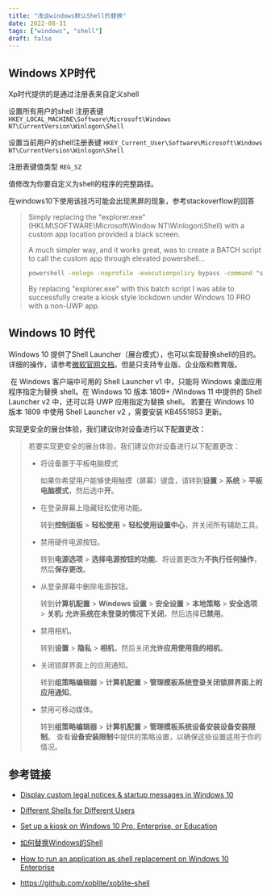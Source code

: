```yaml
---
title: "浅谈windows默认Shell的替换"
date: 2022-08-31
tags: ["windows", "shell"]
draft: false
---
```


## Windows XP时代

Xp时代提供的是通过注册表来自定义shell

设置所有用户的shell 注册表键`HKEY_LOCAL_MACHINE\Software\Microsoft\Windows NT\CurrentVersion\Winlogon\Shell`

设置当前用户的shell注册表键 `HKEY_Current_User\Software\Microsoft\Windows NT\CurrentVersion\Winlogon\Shell`

注册表键值类型 `REG_SZ`

值修改为你要自定义为shell的程序的完整路径。

在windows10下使用该技巧可能会出现黑屏的现象，参考stackoverflow的回答

>Simply replacing the "explorer.exe" (HKLM\SOFTWARE\Microsoft\Window NT\Winlogon\Shell) with a custom app location provided a black screen.
>
>A much simpler way, and it works great, was to create a BATCH script to call the custom app through elevated powershell...
>
>```bash
>powershell -nologo -noprofile -executionpolicy bypass -command "start-process -verb 'runas' -filepath <full path of custom app executable>"
>```
>
>By replacing "explorer.exe" with this batch script I was able to successfully create a kiosk style lockdown under Windows 10 PRO with a non-UWP app.

## Windows 10 时代

   Windows 10 提供了Shell Launcher（展台模式），也可以实现替换shell的目的。详细的操作，请参考[微软官网文档](https://docs.microsoft.com/en-us/windows-hardware/customize/enterprise/shell-launcher)。但是只支持专业版、企业版和教育版。

​    在 Windows 客户端中可用的 Shell Launcher v1 中，只能将 Windows 桌面应用程序指定为替换 shell。在 Windows 10 版本 1809+ /Windows 11 中提供的 Shell Launcher v2 中，还可以将 UWP 应用指定为替换 shell。 若要在 Windows 10 版本 1809 中使用 Shell Launcher v2 ，需要安装 KB4551853 更新。

实现更安全的展台体验，我们建议你对设备进行以下配置更改：

> 若要实现更安全的展台体验，我们建议你对设备进行以下配置更改：
>
> - 将设备置于平板电脑模式
>
>   如果你希望用户能够使用触摸（屏幕）键盘，请转到**设置** > **系统** > **平板电脑模式**，然后选中**开**。
>
> - 在登录屏幕上隐藏轻松使用功能。
>
>   转到**控制面板** > **轻松使用** > **轻松使用设置中心**，并关闭所有辅助工具。
>
> - 禁用硬件电源按钮。
>
>   转到**电源选项** > **选择电源按钮的功能**、将设置更改为**不执行任何操作**，然后**保存更改**。
>
> - 从登录屏幕中删除电源按钮。
>
>   转到**计算机配置** > **Windows 设置** > **安全设置** > **本地策略** > **安全选项** > **关机: 允许系统在未登录的情况下关闭**，然后选择**已禁用**。
>
> - 禁用相机。
>
>   转到**设置** > **隐私** > **相机**，然后关闭**允许应用使用我的相机**。
>
> - 关闭锁屏界面上的应用通知。
>
>   转到**组策略编辑器** > **计算机配置** > **管理模板系统登录关闭锁屏界面上的应用通知**。
>
> - 禁用可移动媒体。
>
>   转到**组策略编辑器** > **计算机配置** > **管理模板系统设备安装设备安装限制**。 查看**设备安装限制**中提供的策略设置，以确保这些设置适用于你的情况。

## 参考链接

+ [Display custom legal notices & startup messages in Windows 10](https://www.thewindowsclub.com/displaying-customized-start-message-windows-8)

+ [Different Shells for Different Users](https://docs.microsoft.com/en-us/previous-versions/windows/embedded/ms838576(v=winembedded.5)?redirectedfrom=MSDN)

+ [Set up a kiosk on Windows 10 Pro, Enterprise, or Education](https://github.com/yannanwang1/win-cpub-itpro-docs/blob/master/windows/manage/set-up-a-kiosk-for-windows-10-for-desktop-editions.md)
+ [如何替换Windows的Shell](https://blog.csdn.net/a379039233/article/details/47443555?spm=a2c6h.12873639.article-detail.6.a60e2fe43iNVEM)
+ [How to run an application as shell replacement on Windows 10 Enterprise](https://stackoverflow.com/questions/33364908/how-to-run-an-application-as-shell-replacement-on-windows-10-enterprise)
+ https://github.com/xoblite/xoblite-shell


